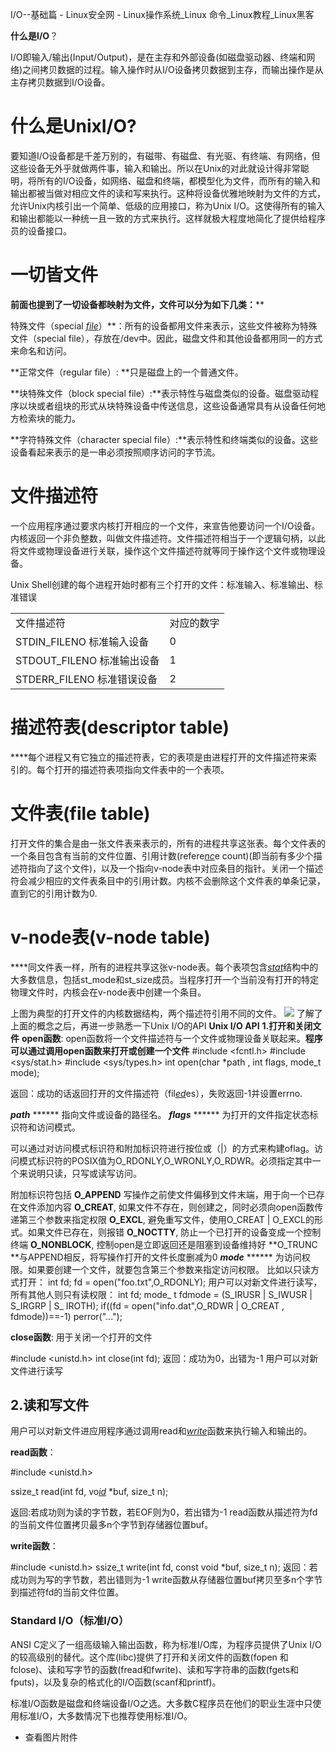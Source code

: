 I/O--基础篇 - Linux安全网 - Linux操作系统_Linux 命令_Linux教程_Linux黑客

**什么是I/O**？

I/O即输入/输出(Input/Output)，是在主存和外部设备(如磁盘驱动器、终端和网络)之间拷贝数据的过程。输入操作时从I/O设备拷贝数据到主存，而输出操作是从主存拷贝数据到I/O设备。

# **什么是UnixI/O?**

要知道I/O设备都是千差万别的，有磁带、有磁盘、有光驱、有终端、有网络，但这些设备无外乎就做两件事，输入和输出。所以在Unix的对此就设计得非常聪明，将所有的I/O设备，如网络、磁盘和终端，都模型化为文件，而所有的输入和输出都被当做对相应文件的读和写来执行。这种将设备优雅地映射为文件的方式，允许Unix内核引出一个简单、低级的应用接口，称为Unix I/O。这使得所有的输入和输出都能以一种统一且一致的方式来执行。这样就极大程度地简化了提供给程序员的设备接口。

# **一切皆文件**

**前面也提到了一切设备都映射为文件，文件可以分为如下几类：****

特殊文件（special [*file*](http://www.linuxso.com/command/file.html)）**：所有的设备都用文件来表示，这些文件被称为特殊文件（special file），存放在/dev中。因此，磁盘文件和其他设备都用同一的方式来命名和访问。

**正常文件（regular file）: **只是磁盘上的一个普通文件。

**块特殊文件（block special file）:**表示特性与磁盘类似的设备。磁盘驱动程序以块或者组块的形式从块特殊设备中传送信息，这些设备通常具有从设备任何地方检索块的能力。

**字符特殊文件（character special file）:**表示特性和终端类似的设备。这些设备看起来表示的是一串必须按照顺序访问的字节流。

# **文件描述符**

一个应用程序通过要求内核打开相应的一个文件，来宣告他要访问一个I/O设备。内核返回一个非负整数，叫做文件描述符。文件描述符相当于一个逻辑句柄，以此将文件或物理设备进行关联，操作这个文件描述符就等同于操作这个文件或物理设备。

Unix Shell创建的每个进程开始时都有三个打开的文件：标准输入、标准输出、标准错误

|     |     |
| --- | --- |
| 文件描述符 | 对应的数字 |
| STDIN_FILENO 标准输入设备 | 0   |
| STDOUT_FILENO 标准输出设备 | 1   |
| STDERR_FILENO 标准错误设备 | 2   |

# **描述符表(descriptor table)**

****每个进程又有它独立的描述符表，它的表项是由进程打开的文件描述符来索引的。每个打开的描述符表项指向文件表中的一个表项。

# **文件表(file table)**

打开文件的集合是由一张文件表来表示的，所有的进程共享这张表。每个文件表的一个条目包含有当前的文件位置、引用计数(refere[*nc*](http://www.linuxso.com/command/nc.html)e count)(即当前有多少个描述符指向了这个文件)，以及一个指向v-node表中对应条目的指针。关闭一个描述符会减少相应的文件表条目中的引用计数。内核不会删除这个文件表的单条记录，直到它的引用计数为0.

# **v-node表(v-node table)**

****同文件表一样，所有的进程共享这张v-node表。每个表项包含[*stat*](http://www.linuxso.com/command/stat.html)结构中的大多数信息，包括st_mode和st_size成员。当程序打开一个当前没有打开的特定物理文件时，内核会在v-node表中创建一个条目。

上图为典型的打开文件的内核数据结构，两个描述符引用不同的文件。
![](https://gitee.com/hjb2722404/tuchuang/raw/master/img/20210108141633.jpg)
了解了上面的概念之后，再进一步熟悉一下Unix I/O的API
**Unix I/O API**
**1.打开和关闭文件**
**open函数**:
open函数将一个文件描述符与一个文件或物理设备关联起来。**程序可以通过调用open函数来打开或创建一个文件**
#include <fcntl.h>
#include <sys/stat.h>
#include <sys/types.h>
int open(char *path , int flags, mode_t mode);

返回：成功的话返回打开的文件描述符（fil[*ed*](http://www.linuxso.com/command/ed.html)es），失败返回-1并设置errno.

***path***
****** 指向文件或设备的路径名。
***flags***
****** 为打开的文件指定状态标识符和访问模式。

可以通过对访问模式标识符和附加标识符进行按位或（|）的方式来构建oflag。访问模式标识符的POSIX值为O_RDONLY,O_WRONLY,O_RDWR。必须指定其中一个来说明只读，只写或读写访问。

附加标识符包括
 **O_APPEND** 写操作之前使文件偏移到文件末端，用于向一个已存在文件添加内容
 **O_CREAT**, 如果文件不存在，则创建之，同时必须向open函数传递第三个参数来指定权限
 **O_EXCL**, 避免重写文件，使用O_CREAT | O_EXCL的形式。如果文件已存在，则报错
 **O_NOCTTY**, 防止一个已打开的设备变成一个控制终端
 **O_NONBLOCK**, 控制open是立即返回还是阻塞到设备维持好
 **O_TRUNC **与APPEND相反，将写操作打开的文件长度删减为0
***mode***
****** 为访问权限。如果要创建一个文件，就要包含第三个参数来指定访问权限。
比如以只读方式打开：
int fd;
fd = open("foo.txt",O_RDONLY);
用户可以对新文件进行读写，所有其他人则只有读权限：
int fd;
mode_ t fdmode = (S_IRUSR | S_IWUSR | S_IRGRP | S_ IROTH);
if((fd = open("info.dat",O_RDWR | O_CREAT , fdmode))==-1)
perror("...");

**close函数**:
用于关闭一个打开的文件

#include <unistd.h>
int close(int fd);
返回：成功为0，出错为-1
 用户可以对新文件进行读写

## **2.读和写文件**

 用户可以对新文件进应用程序通过调用read和[*write*](http://www.linuxso.com/command/write.html)函数来执行输入和输出的。

**read函数**：

#include <unistd.h>

ssize_t read(int fd, vo[*id*](http://www.linuxso.com/command/id.html) *buf, size_t n);

返回:若成功则为读的字节数，若EOF则为0，若出错为-1
read函数从描述符为fd的当前文件位置拷贝最多n个字节到存储器位置buf。

**write函数**：

#include <unistd.h>
ssize_t write(int fd, const void *buf, size_t n);
返回：若成功则为写的字节数，若出错则为-1
write函数从存储器位置buf拷贝至多n个字节到描述符fd的当前文件位置。

### Standard I/O（标准I/O）

ANSI C定义了一组高级输入输出函数，称为标准I/O库，为程序员提供了Unix I/O的较高级别的替代。这个库(libc)提供了打开和关闭文件的函数(fopen 和 fclose)、读和写字节的函数(fread和fwrite)、读和写字符串的函数(fgets和fputs)，以及复杂的格式化的I/O函数(scanf和printf)。

标准I/O函数是磁盘和终端设备I/O之选。大多数C程序员在他们的职业生涯中只使用标准I/O，大多数情况下也推荐使用标准I/O。

- 查看图片附件